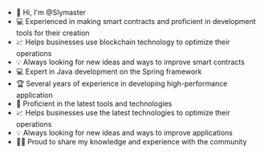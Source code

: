 - 👋 Hi, I'm @Slymaster
- 💻 Experienced in making smart contracts and proficient in development tools for their creation
- 📈 Helps businesses use blockchain technology to optimize their operations
- 💡 Always looking for new ideas and ways to improve smart contracts
- 💻 Expert in Java development on the Spring framework
- 🏆 Several years of experience in developing high-performance application
- 🔨 Proficient in the latest tools and technologies
- 📈 Helps businesses use the latest technologies to optimize their operations
- 💡 Always looking for new ideas and ways to improve applications
- 👨‍💼 Proud to share my knowledge and experience with the community
